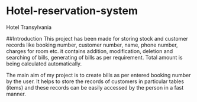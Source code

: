 # Hotel-reservation-system
Hotel Transylvania

##Introduction
This project has been made for storing stock and customer records like booking number, customer number, name, phone number, charges for room etc. it contains addition,
modification, deletion and searching of bills, generating of bills as per requirement. Total amount is being calculated automatically.

The main aim of my project is to create bills as per entered booking number by the user. It helps to store the records of customers in particular tables (items) and
these records can be easily accessed by the person in a fast manner.

